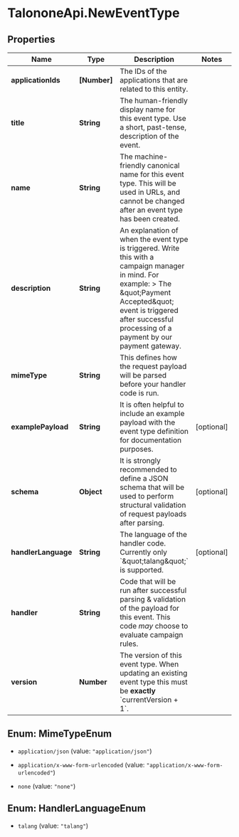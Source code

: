 # TalononeApi.NewEventType

## Properties
Name | Type | Description | Notes
------------ | ------------- | ------------- | -------------
**applicationIds** | **[Number]** | The IDs of the applications that are related to this entity. | 
**title** | **String** | The human-friendly display name for this event type. Use a short, past-tense, description of the event. | 
**name** | **String** | The machine-friendly canonical name for this event type. This will be used in URLs, and cannot be changed after an event type has been created. | 
**description** | **String** | An explanation of when the event type is triggered. Write this with a campaign manager in mind. For example:  &gt; The \&quot;Payment Accepted\&quot; event is triggered after successful processing of a payment by our payment gateway.  | 
**mimeType** | **String** | This defines how the request payload will be parsed before your handler code is run. | 
**examplePayload** | **String** | It is often helpful to include an example payload with the event type definition for documentation purposes. | [optional] 
**schema** | **Object** | It is strongly recommended to define a JSON schema that will be used to perform structural validation of request payloads after parsing.  | [optional] 
**handlerLanguage** | **String** | The language of the handler code. Currently only &#x60;\&quot;talang\&quot;&#x60; is supported. | [optional] 
**handler** | **String** | Code that will be run after successful parsing &amp; validation of the payload for this event. This code _may_ choose to evaluate campaign rules.  | 
**version** | **Number** | The version of this event type. When updating an existing event type this must be **exactly** &#x60;currentVersion + 1&#x60;.  | 


<a name="MimeTypeEnum"></a>
## Enum: MimeTypeEnum


* `application/json` (value: `"application/json"`)

* `application/x-www-form-urlencoded` (value: `"application/x-www-form-urlencoded"`)

* `none` (value: `"none"`)




<a name="HandlerLanguageEnum"></a>
## Enum: HandlerLanguageEnum


* `talang` (value: `"talang"`)




